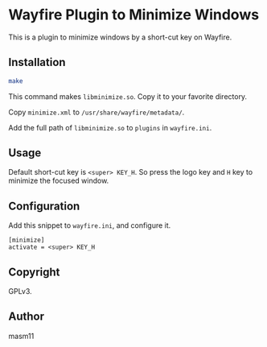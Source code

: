 # Wayfire Plugin to Minimize Windows

This is a plugin to minimize windows by a short-cut key on Wayfire.

## Installation

```sh
make
```

This command makes `libminimize.so`. Copy it to your favorite directory.

Copy `minimize.xml` to `/usr/share/wayfire/metadata/`.

Add the full path of `libminimize.so` to `plugins` in `wayfire.ini`.

## Usage

Default short-cut key is `<super> KEY_H`. So press the logo key and `H` key to
minimize the focused window.

## Configuration

Add this snippet to `wayfire.ini`, and configure it.

```
[minimize]
activate = <super> KEY_H
```

## Copyright

GPLv3.

## Author

masm11
